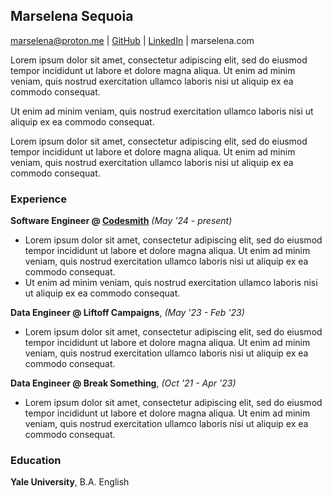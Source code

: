 ## Marselena Sequoia

marselena@proton.me | [GitHub](https://github.com/marsbird) | [LinkedIn](https://www.linkedin.com/in/marselena-sequoia/) | marselena.com

Lorem ipsum dolor sit amet, consectetur adipiscing elit, sed do eiusmod tempor incididunt ut labore et dolore magna aliqua. Ut enim ad minim veniam, quis nostrud exercitation ullamco laboris nisi ut aliquip ex ea commodo consequat.

Ut enim ad minim veniam, quis nostrud exercitation ullamco laboris nisi ut aliquip ex ea commodo consequat.

Lorem ipsum dolor sit amet, consectetur adipiscing elit, sed do eiusmod tempor incididunt ut labore et dolore magna aliqua. Ut enim ad minim veniam, quis nostrud exercitation ullamco laboris nisi ut aliquip ex ea commodo consequat.

### Experience

**Software Engineer @ [Codesmith](https://codesmith.io)** _(May '24 - present)_

- Lorem ipsum dolor sit amet, consectetur adipiscing elit, sed do eiusmod tempor incididunt ut labore et dolore magna aliqua. Ut enim ad minim veniam, quis nostrud exercitation ullamco laboris nisi ut aliquip ex ea commodo consequat.
- Ut enim ad minim veniam, quis nostrud exercitation ullamco laboris nisi ut aliquip ex ea commodo consequat.

**Data Engineer @ Liftoff Campaigns**, _(May '23 - Feb '23)_

- Lorem ipsum dolor sit amet, consectetur adipiscing elit, sed do eiusmod tempor incididunt ut labore et dolore magna aliqua. Ut enim ad minim veniam, quis nostrud exercitation ullamco laboris nisi ut aliquip ex ea commodo consequat.

**Data Engineer @ Break Something**, _(Oct '21 - Apr '23)_

- Lorem ipsum dolor sit amet, consectetur adipiscing elit, sed do eiusmod tempor incididunt ut labore et dolore magna aliqua. Ut enim ad minim veniam, quis nostrud exercitation ullamco laboris nisi ut aliquip ex ea commodo consequat.

### Education

**Yale University**, B.A. English
